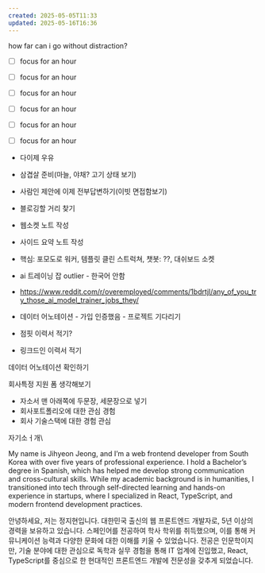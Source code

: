 ```yaml
---
created: 2025-05-05T11:33
updated: 2025-05-16T16:36
---
```

how far can i go without distraction?

- [ ] focus for an hour
- [ ] focus for an hour
- [ ] focus for an hour
- [ ] focus for an hour
- [ ] focus for an hour
- [ ] focus for an hour


- 다이제 우유
- 삼겹살 준비(마늘, 야채? 고기 상태 보기)

- 사람인 제안에 이제 전부답변하기(이빗 면접함보기)
- 블로깅할 거리 찾기
- 웹소켓 노트 작성

- 사이드 요약 노트 작성 
- 핵심: 포모도로 워커, 템플릿 클린 스트럭쳐, 챗봇: ??, 대쉬보드 소켓

- ai 트레이닝 잡 outlier - 한국어 안함
- https://www.reddit.com/r/overemployed/comments/1bdrtjl/any_of_you_try_those_ai_model_trainer_jobs_they/
- 데이터 어노테이션 - 가입 인증했음 - 프로젝트 기다리기

- 점핏 이력서 적기? 
- 링크드인 이력서 적기

데이터 어노테이션 확인하기

회사특정 지원 폼 생각해보기

- 자소서 맨 아래쪽에 두문장, 세문장으로 넣기
- 회사포트폴리오에 대한 관심 경험
- 회사 기술스택에 대한 경험 관심



자기소ㅓ개\

My name is Jihyeon Jeong, and I’m a web frontend developer from South Korea with over five years of professional experience. I hold a Bachelor’s degree in Spanish, which has helped me develop strong communication and cross-cultural skills. While my academic background is in humanities, I transitioned into tech through self-directed learning and hands-on experience in startups, where I specialized in React, TypeScript, and modern frontend development practices.

안녕하세요, 저는 정지현입니다. 대한민국 출신의 웹 프론트엔드 개발자로, 5년 이상의 경력을 보유하고 있습니다. 스페인어를 전공하여 학사 학위를 취득했으며, 이를 통해 커뮤니케이션 능력과 다양한 문화에 대한 이해를 키울 수 있었습니다. 전공은 인문학이지만, 기술 분야에 대한 관심으로 독학과 실무 경험을 통해 IT 업계에 진입했고, React, TypeScript를 중심으로 한 현대적인 프론트엔드 개발에 전문성을 갖추게 되었습니다.
